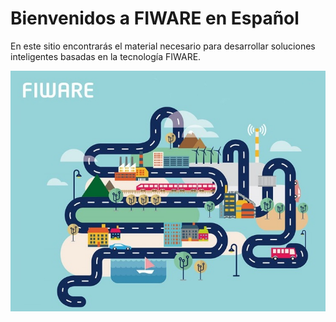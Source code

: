 # Bienvenidos a FIWARE en Español
En este sitio encontrarás el material necesario para desarrollar soluciones inteligentes basadas en la tecnología FIWARE.

  ![FIWARE](./ecosistemaFIWARE//images//fiware.jpg)
